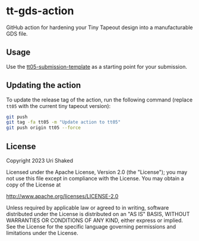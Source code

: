 # tt-gds-action

GitHub action for hardening your Tiny Tapeout design into a manufacturable GDS file.

## Usage

Use the [tt05-submission-template](https://github.com/TinyTapeout/tt05-submission-template) as a starting point for your submission.

## Updating the action

To update the release tag of the action, run the following command (replace `tt05` with the current tiny tapeout version):

```bash
git push
git tag -fa tt05 -m "Update action to tt05"
git push origin tt05 --force
```

## License

Copyright 2023 Uri Shaked

Licensed under the Apache License, Version 2.0 (the "License");
you may not use this file except in compliance with the License.
You may obtain a copy of the License at

http://www.apache.org/licenses/LICENSE-2.0

Unless required by applicable law or agreed to in writing, software
distributed under the License is distributed on an "AS IS" BASIS,
WITHOUT WARRANTIES OR CONDITIONS OF ANY KIND, either express or implied.
See the License for the specific language governing permissions and
limitations under the License.
